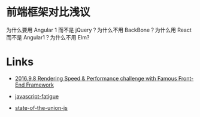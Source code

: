 # 前端框架对比浅议

为什么要用 Angular 1 而不是 jQuery？为什么不用 BackBone？为什么用 React 而不是 Angular1？为什么不用 Elm?

# Links

- [2016.9.8 Rendering Speed & Performance challenge with Famous Front-End Framework](https://medium.com/thothzocial-engineering/rendering-speed-performance-challenge-with-famous-front-end-framework-196c876a68af#.arvqhres6)

- [javascript-fatigue](https://medium.com/@ericclemmons/javascript-fatigue-48d4011b6fc4#.8okr4h152)

- [state-of-the-union-js](https://medium.com/@matthiasak/state-of-the-union-js-d664bdbffd14#.9agxss2s2)
